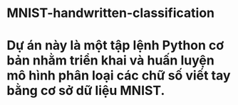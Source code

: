 # MNIST-handwritten-classification
# Dự án này là một tập lệnh Python cơ bản nhằm triển khai và huấn luyện mô hình phân loại các chữ số viết tay bằng cơ sở dữ liệu MNIST.
